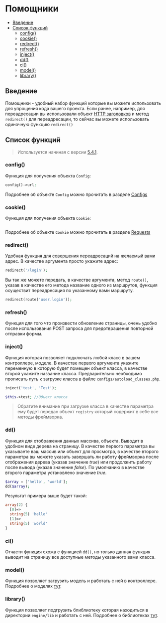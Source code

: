 # Помощники

- [Введение](#Введение)
- [Список функций](#Список-функций)
    - [config()](#config)
	- [cookie()](#cookie)
	- [redirect()](#redirect)
	- [refresh()](#refresh)
	- [inject()](#inject)
	- [dd()](#dd)
	- [ci()](#ci)
	- [model()](#model)
	- [library()](#library)

<a name="Введение"></a>

## Введение

Помощники - удобный набор функций которые вы можете использовать для упрощения кода вашего проекта. Если ранее, например, для переадресации вы использовали объект <a href="/docs/5.4/responses">HTTP заголовков</a> и метод `redirect()` для переадресации, то сейчас вы можете использовать одиночную функцию `redirect()`

<a name="Список функций"></a>

## Список функций

> Используется начиная с версии <a href="https://github.com/maksa988/MyUCP/releases/tag/v5.4.1">5.4.1</a>.

<a name="config"></a>

### config()

Функция для получения объекта `Config`:

```php
config()->url;
```

Подробнее об объекте `Config` можно прочитать в разделе <a href="/docs/5.4/configs">Configs</a>

<a name="cookie"></a>

### cookie()

Функция для получения объекта `Cookie`:

```phpcookie("token")
```

Подробнее об объекте `Cookie` можно прочитать в разделе <a href="/docs/5.4/requests">Requests</a>

<a name="redirect"></a>

### redirect()

Удобная функция для совершения переадресаций на желаемый вами адрес. В качестве аргумента просто укажите адрес:

```php
redirect('/login');
```

Вы так же можете передать, в качестве аргумента, метод `route()`, указав в качестве его метода название одного из маршрутов, функция осуществит переадресация по указанному вами маршруту.

```php
redirect(route('user.login'));
```

<a name="refresh"></a>

### refresh()

Функция для того что произвести обновление страницы, очень удобно после использования POST запроса для предотвращения повторной отправки формы.

<a name="inject"></a>

### inject()

Функция которая позволяет подключать любой класс в вашем контроллере, моделе. В качестве первого аргумента укажите переменную в которую будет помещен объект класса, в качестве второй укажите название класса. Предварительно необходимо прописать путь к загрузке класса в файле `configs/autoload_classes.php`.

```php
inject('test', 'Test');

$this->test; //Объект класса
```

> Обратите внимание при загрузке класса в качестве параметра ему будет передан объект `registry` который содержит в себе все методы фреймворка.

<a name="dd"></a>

### dd()

Функция для отображения данных массива, объекта. Выводит в удобном виде дерева на страницу. В качестве первого параметра вы указываете ваш массив или объект для просмотра, в качестве второго параметра вы можете указать завершать ли работу фреймворка после отображения дерева (указав значение <em>true</em>) или продолжить работу после вывода (указав значение <em>false</em>). По умолчанию в качестве второго параметра установлено значение <em>true</em>.

```php
$array = ['hello', 'world'];
dd($array);
```

Результат примера выше будет такой:

```php
array(2) {
  [0]=>
  string(5) 'hello'
  [1]=>
  string(5) 'world'
}
```

<a name="ci"></a>

### ci()

Отчасти функция схожа с функцией `dd()`, но только данная функция выводит на страницу все доступные методы указанного вами класса.

<a name="model"></a>

### model()

Функция позволяет загрузить модель и работать с ней в контроллере. Подробнее о моделях <a href="/docs/5.4/model">тут</a>.

<a name="library"></a>

### library()

Функция позволяет подгрузить блиблиотеку которая находиться в директории `engine/lib` и работать с ней. Подробнее о библиотеках <a href="/docs/5.4/libraries">тут</a>.
